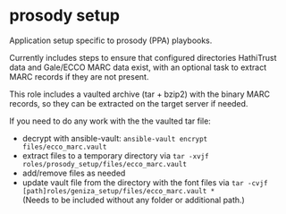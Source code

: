 prosody setup
==============

Application setup specific to prosody (PPA) playbooks.

Currently includes steps to ensure that configured directories 
HathiTrust data and Gale/ECCO MARC data exist, with an optional task 
to extract MARC records if they are not present.

This role includes a vaulted archive (tar + bzip2) with the binary MARC 
records, so they can be extracted on the target server if needed.

If you need to do any work with the the vaulted tar file:

- decrypt with ansible-vault: `ansible-vault encrypt files/ecco_marc.vault`
- extract files to a temporary directory via `tar -xvjf roles/prosody_setup/files/ecco_marc.vault`
- add/remove files as needed
- update vault file from the directory with the font files
  via `tar -cvjf [path]roles/geniza_setup/files/ecco_marc.vault *`  
  (Needs to be included without any folder or additional path.)
